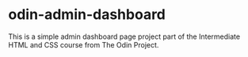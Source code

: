 # odin-admin-dashboard
This is a simple admin dashboard page project part of the Intermediate HTML and CSS course from The Odin Project.

